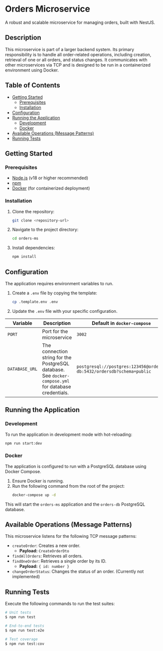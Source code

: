 # Orders Microservice

A robust and scalable microservice for managing orders, built with NestJS.

## Description

This microservice is part of a larger backend system. Its primary responsibility is to handle all order-related operations, including creation, retrieval of one or all orders, and status changes. It communicates with other microservices via TCP and is designed to be run in a containerized environment using Docker.

## Table of Contents

- [Getting Started](#getting-started)
  - [Prerequisites](#prerequisites)
  - [Installation](#installation)
- [Configuration](#configuration)
- [Running the Application](#running-the-application)
  - [Development](#development)
  - [Docker](#docker)
- [Available Operations (Message Patterns)](#available-operations-message-patterns)
- [Running Tests](#running-tests)

## Getting Started

### Prerequisites

- [Node.js](https://nodejs.org/en/) (v18 or higher recommended)
- [npm](https://www.npmjs.com/)
- [Docker](https://www.docker.com/get-started) (for containerized deployment)

### Installation

1.  Clone the repository:
    ```bash
    git clone <repository-url>
    ```
2.  Navigate to the project directory:
    ```bash
    cd orders-ms
    ```
3.  Install dependencies:
    ```bash
    npm install
    ```

## Configuration

The application requires environment variables to run.

1.  Create a `.env` file by copying the template:
    ```bash
    cp .template.env .env
    ```
2.  Update the `.env` file with your specific configuration.

| Variable       | Description                  | Default in `docker-compose` |
| -------------- | ---------------------------- | --------------------------- |
| `PORT`         | Port for the microservice    | `3002`                      |
| `DATABASE_URL` | The connection string for the PostgreSQL database. See `docker-compose.yml` for database credentials. | `postgresql://postgres:123456@orders-db:5432/ordersdb?schema=public` |


## Running the Application

### Development

To run the application in development mode with hot-reloading:

```bash
npm run start:dev
```

### Docker

The application is configured to run with a PostgreSQL database using Docker Compose.

1.  Ensure Docker is running.
2.  Run the following command from the root of the project:
    ```bash
    docker-compose up -d
    ```
This will start the `orders-ms` application and the `orders-db` PostgreSQL database.

## Available Operations (Message Patterns)

This microservice listens for the following TCP message patterns:

-   `createOrder`: Creates a new order.
    -   **Payload:** `CreateOrderDto`
-   `findAllOrders`: Retrieves all orders.
-   `findOneOrder`: Retrieves a single order by its ID.
    -   **Payload:** `{ id: number }`
-   `changeOrderStatus`: Changes the status of an order. (Currently not implemented)

## Running Tests

Execute the following commands to run the test suites:

```bash
# Unit tests
$ npm run test

# End-to-end tests
$ npm run test:e2e

# Test coverage
$ npm run test:cov
```
